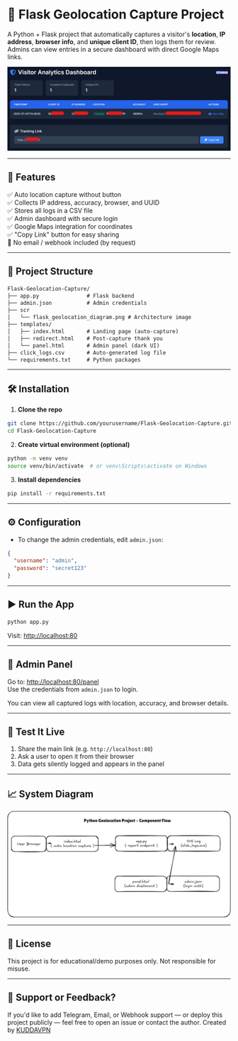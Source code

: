 # 📍 Flask Geolocation Capture Project

A Python + Flask project that automatically captures a visitor's **location**, **IP address**, **browser info**, and **unique client ID**, then logs them for review. Admins can view entries in a secure dashboard with direct Google Maps links.

![Preview Diagram](/scr/flask_geolocation_panel.png)

---

## 🚀 Features

✅ Auto location capture without button  
✅ Collects IP address, accuracy, browser, and UUID  
✅ Stores all logs in a CSV file  
✅ Admin dashboard with secure login  
✅ Google Maps integration for coordinates  
✅ "Copy Link" button for easy sharing  
🚫 No email / webhook included (by request)

---

## 📂 Project Structure

```
Flask-Geolocation-Capture/
├── app.py               # Flask backend
├── admin.json           # Admin credentials
├── scr
│   └── flask_geolocation_diagram.png # Architecture image
├── templates/
│   ├── index.html       # Landing page (auto-capture)
│   ├── redirect.html    # Post-capture thank you
│   └── panel.html       # Admin panel (dark UI)
├── click_logs.csv       # Auto-generated log file
└── requirements.txt     # Python packages
```

---

## 🛠️ Installation

1. **Clone the repo**
```bash
git clone https://github.com/yourusername/Flask-Geolocation-Capture.git
cd Flask-Geolocation-Capture
```

2. **Create virtual environment (optional)**
```bash
python -m venv venv
source venv/bin/activate  # or venv\Scripts\activate on Windows
```

3. **Install dependencies**
```bash
pip install -r requirements.txt
```

---

## ⚙️ Configuration

- To change the admin credentials, edit `admin.json`:
```json
{
  "username": "admin",
  "password": "secret123"
}
```

---

## ▶️ Run the App

```bash
python app.py
```

Visit: [http://localhost:80](http://localhost:80)

---

## 🔐 Admin Panel

Go to: [http://localhost:80/panel](http://localhost:80/panel)  
Use the credentials from `admin.json` to login.

You can view all captured logs with location, accuracy, and browser details.

---

## 🧪 Test It Live

1. Share the main link (e.g. `http://localhost:80`)
2. Ask a user to open it from their browser
3. Data gets silently logged and appears in the panel

---

## 📈 System Diagram

![Diagram](/scr/flask_geolocation_diagram.png)

---

## 📝 License

This project is for educational/demo purposes only. Not responsible for misuse.

---

## 💬 Support or Feedback?

If you'd like to add Telegram, Email, or Webhook support — or deploy this project publicly — feel free to open an issue or contact the author.
Created by [KUDDAVPN](https://t.me/mataberiyo)
